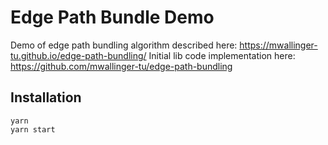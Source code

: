 # Edge Path Bundle Demo
Demo of edge path bundling algorithm described here: https://mwallinger-tu.github.io/edge-path-bundling/
Initial lib code implementation here: https://github.com/mwallinger-tu/edge-path-bundling

## Installation
```
yarn
yarn start
```
